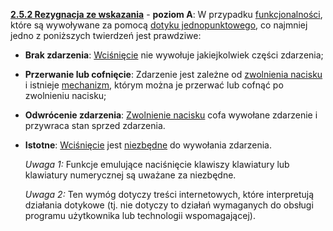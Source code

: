 [**2.5.2 Rezygnacja ze wskazania**](https://wcag.lepszyweb.pl/#pointer-gestures) - **poziom A**: W przypadku <a href="#" data-toggle="tooltip" data-original-title="{{site.data.glossary.funkcjonalnosc | strip_html | replace: '*', ''}}">funkcjonalności</a>, które są wywoływane za pomocą <a href="#" data-toggle="tooltip" data-original-title="{{site.data.glossary.dotyk_jednopunktowy | strip_html | replace: '*', ''}}">dotyku jednopunktowego</a>, co najmniej jedno z poniższych twierdzeń jest prawdziwe:

- **Brak zdarzenia**: <a href="#" data-toggle="tooltip" data-original-title="{{site.data.glossary.gdy_naciskane | strip_html | replace: '*', ''}}">Wciśnięcie</a> nie wywołuje jakiejkolwiek części zdarzenia;
- **Przerwanie lub cofnięcie**: Zdarzenie jest zależne od <a href="#" data-toggle="tooltip" data-original-title="{{site.data.glossary.zwolnienie_nacisku | strip_html | replace: '*', ''}}">zwolnienia nacisku</a> i istnieje <a href="#" data-toggle="tooltip" data-original-title="{{site.data.glossary.mechanizm | strip_html | replace: '*', ''}}">mechanizm</a>, którym można je przerwać lub cofnąć po zwolnieniu nacisku;
- **Odwrócenie zdarzenia**: <a href="#" data-toggle="tooltip" data-original-title="{{site.data.glossary.zwolnienie_nacisku | strip_html | replace: '*', ''}}">Zwolnienie nacisku</a> cofa wywołane zdarzenie i przywraca stan sprzed zdarzenia.
- **Istotne**: <a href="#" data-toggle="tooltip" data-original-title="{{site.data.glossary.gdy_naciskane | strip_html | replace: '*', ''}}">Wciśnięcie</a> jest <a href="#" data-toggle="tooltip" data-original-title="{{site.data.glossary.istotny | strip_html | replace: '*', ''}}">niezbędne</a> do wywołania zdarzenia.

  *Uwaga 1:* Funkcje emulujące naciśnięcie klawiszy klawiatury lub klawiatury numerycznej są uważane za niezbędne.

  *Uwaga 2:* Ten wymóg dotyczy treści internetowych, które interpretują działania dotykowe (tj. nie dotyczy to działań wymaganych do obsługi programu użytkownika lub technologii wspomagającej).  
